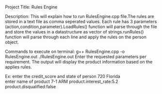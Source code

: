 Project Title:
Rules Engine

Description:
This will explain how to run RulesEngine.cpp file.The rules are stored in a text file as comma seperated values. Each rule has 3 parameters (action,condition,parameter).LoadRules() function will parse through the file and store the values in a datastructure as vector of strings.runRules() function will parse through each line and apply the rules on the person object. 

Commands to execute on terminal:
g++ RulesEngine.cpp -o RulesEngine.out
./RulesEngine.out 
Enter the requested parameters per requirement.
The output will display the product information based on the applies rules.

Ex:
enter the credit_score and state of person
720
Florida        
enter name of product 
7-1 ARM
product.interest_rate:5.2
product.disqualified:false



